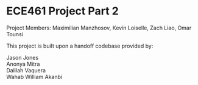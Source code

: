 # ECE461 Project Part 2

Project Members: Maximilian Manzhosov, Kevin Loiselle, Zach Liao, Omar Tounsi

This project is built upon a handoff codebase provided by:

Jason Jones  
Anonya Mitra  
Dalilah Vaquera  
Wahab William Akanbi  
